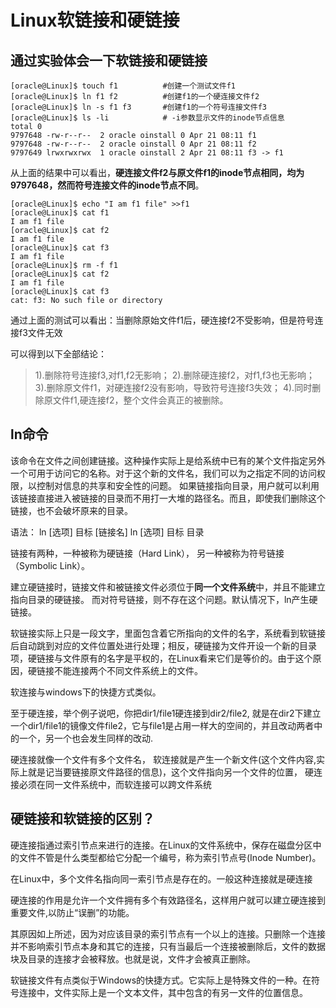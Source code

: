 # Linux软链接和硬链接



## 通过实验体会一下软链接和硬链接

```
[oracle@Linux]$ touch f1          #创建一个测试文件f1
[oracle@Linux]$ ln f1 f2          #创建f1的一个硬连接文件f2
[oracle@Linux]$ ln -s f1 f3       #创建f1的一个符号连接文件f3
[oracle@Linux]$ ls -li            # -i参数显示文件的inode节点信息
total 0
9797648 -rw-r--r--  2 oracle oinstall 0 Apr 21 08:11 f1
9797648 -rw-r--r--  2 oracle oinstall 0 Apr 21 08:11 f2
9797649 lrwxrwxrwx  1 oracle oinstall 2 Apr 21 08:11 f3 -> f1
```

从上面的结果中可以看出，**硬连接文件f2与原文件f1的inode节点相同，均为9797648，然而符号连接文件的inode节点不同**。


```
[oracle@Linux]$ echo "I am f1 file" >>f1
[oracle@Linux]$ cat f1
I am f1 file
[oracle@Linux]$ cat f2
I am f1 file
[oracle@Linux]$ cat f3
I am f1 file
[oracle@Linux]$ rm -f f1
[oracle@Linux]$ cat f2
I am f1 file
[oracle@Linux]$ cat f3
cat: f3: No such file or directory
```
通过上面的测试可以看出：当删除原始文件f1后，硬连接f2不受影响，但是符号连接f3文件无效

可以得到以下全部结论：
>1).删除符号连接f3,对f1,f2无影响；
2).删除硬连接f2，对f1,f3也无影响；
3).删除原文件f1，对硬连接f2没有影响，导致符号连接f3失效；
4).同时删除原文件f1,硬连接f2，整个文件会真正的被删除。


## ln命令

该命令在文件之间创建链接。这种操作实际上是给系统中已有的某个文件指定另外一个可用于访问它的名称。对于这个新的文件名，我们可以为之指定不同的访问权限，以控制对信息的共享和安全性的问题。 如果链接指向目录，用户就可以利用该链接直接进入被链接的目录而不用打一大堆的路径名。而且，即使我们删除这个链接，也不会破坏原来的目录。

语法：
ln [选项] 目标 [链接名]
ln [选项] 目标 目录

链接有两种，一种被称为硬链接（Hard Link），
另一种被称为符号链接（Symbolic Link）。

建立硬链接时，链接文件和被链接文件必须位于**同一个文件系统**中，并且不能建立指向目录的硬链接。
而对符号链接，则不存在这个问题。默认情况下，ln产生硬链接。


软链接实际上只是一段文字，里面包含着它所指向的文件的名字，系统看到软链接后自动跳到对应的文件位置处进行处理；相反，硬链接为文件开设一个新的目录项，硬链接与文件原有的名字是平权的，在Linux看来它们是等价的。由于这个原因，硬链接不能连接两个不同文件系统上的文件。

软连接与windows下的快捷方式类似。

至于硬连接，举个例子说吧，你把dir1/file1硬连接到dir2/file2, 就是在dir2下建立一个dir1/file1的镜像文件file2，它与file1是占用一样大的空间的，并且改动两者中的一个，另一个也会发生同样的改动.


硬连接就像一个文件有多个文件名，
软连接就是产生一个新文件(这个文件内容,实际上就是记当要链接原文件路径的信息)，这个文件指向另一个文件的位置，
硬连接必须在同一文件系统中，而软连接可以跨文件系统


## 硬链接和软链接的区别？
硬连接指通过索引节点来进行的连接。在Linux的文件系统中，保存在磁盘分区中的文件不管是什么类型都给它分配一个编号，称为索引节点号(Inode Number)。

在Linux中，多个文件名指向同一索引节点是存在的。一般这种连接就是硬连接

硬连接的作用是允许一个文件拥有多个有效路径名，这样用户就可以建立硬连接到重要文件,以防止“误删”的功能。

其原因如上所述，因为对应该目录的索引节点有一个以上的连接。只删除一个连接并不影响索引节点本身和其它的连接，只有当最后一个连接被删除后，文件的数据块及目录的连接才会被释放。也就是说，文件才会被真正删除。

软链接文件有点类似于Windows的快捷方式。它实际上是特殊文件的一种。在符号连接中，文件实际上是一个文本文件，其中包含的有另一文件的位置信息。



